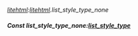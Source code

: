 _[litehtml](../../modules/litehtml/litehtml-module.md):[litehtml](../../modules/litehtml/litehtml-module.md).list\_style\_type\_none_
##### Const list\_style\_type\_none:[list_style_type](../../modules/litehtml/litehtml-list_style_type.md)
